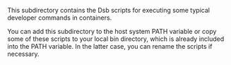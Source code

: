 This subdirectory contains the Dsb scripts for executing
some typical developer commands in containers.

You can add this subdirectory to the host system PATH variable
or copy some of these scripts to your local bin directory,
which is already included into the PATH variable.
In the latter case, you can rename the scripts if necessary.